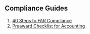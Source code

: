 

## Compliance Guides

  01. [40 Steps to FAR Compliance](01-40-steps-to-far-compliance.docx)
  02. [Preaward Checklist for Accounting](02-preaward-checklist-for-accounting.pdf)

